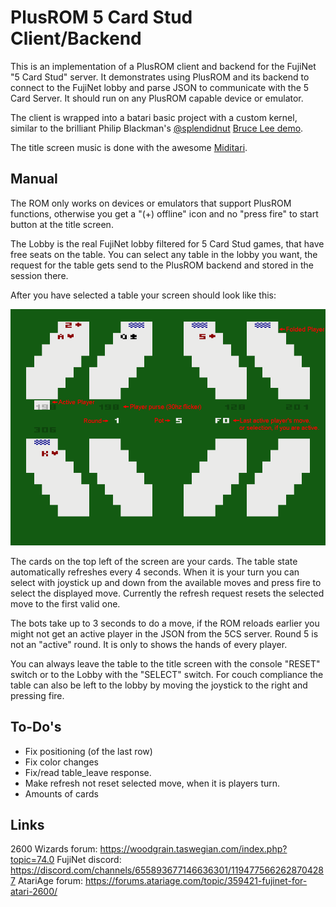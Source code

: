 # PlusROM 5 Card Stud Client/Backend

This is an implementation of a PlusROM client and backend for the FujiNet "5 Card Stud" server. It demonstrates using PlusROM and its backend to connect to the FujiNet lobby and parse JSON to communicate with the 5 Card Server. It should run on any PlusROM capable device or emulator.

The client is wrapped into a batari basic project with a custom kernel, similar to the brilliant Philip Blackman's [@splendidnut](https://forums.atariage.com/profile/42568-splendidnut/) [Bruce Lee demo](https://forums.atariage.com/topic/361350-brucelee-2600-rough-demo-in-bataribasic/).

The title screen music is done with the awesome [Miditari](https://forums.atariage.com/topic/297927-miditari-midi-to-tia-converter-tool).


## Manual
The ROM only works on devices or emulators that support PlusROM functions, otherwise you get a "(+) offline" icon and no "press fire" to start button at the title screen.

The Lobby is the real FujiNet lobby filtered for 5 Card Stud games, that have free seats on the table. You can select any table in the lobby you want, the request for the table gets send to the PlusROM backend and stored in the session there.

After you have selected a table your screen should look like this:

![Screen Shoot](images/screenshot.png)

The cards on the top left of the screen are your cards. The table state automatically refreshes every 4 seconds. When it is your turn you can select with joystick up and down from the available moves and press fire to select the displayed move. Currently the refresh request resets the selected move to the first valid one. 

The bots take up to 3 seconds to do a move, if the ROM reloads earlier you might not get an active player in the JSON from the 5CS server.
Round 5 is not an "active" round. It is only to shows the hands of every player.

You can always leave the table to the title screen with the console "RESET" switch or to the Lobby with the "SELECT" switch. For couch compliance the table can also be left to the lobby by moving the joystick to the right and pressing fire.


## To-Do's
- Fix positioning (of the last row)
- Fix color changes
- Fix/read table_leave response.
- Make refresh not reset selected move, when it is players turn.
- Amounts of cards


## Links
2600 Wizards forum: https://woodgrain.taswegian.com/index.php?topic=74.0
FujiNet discord: https://discord.com/channels/655893677146636301/1194775662628704287
AtariAge forum: https://forums.atariage.com/topic/359421-fujinet-for-atari-2600/
